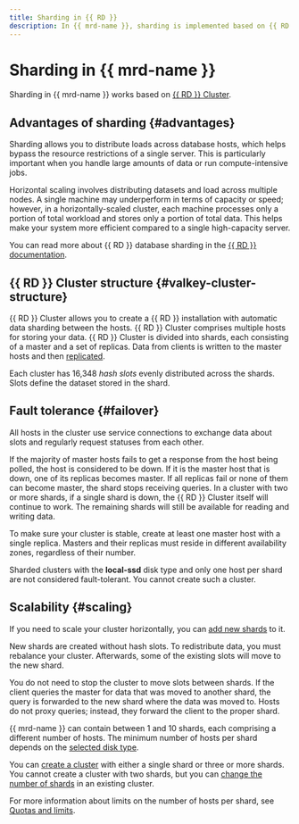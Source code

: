 ```yaml
---
title: Sharding in {{ RD }}
description: In {{ mrd-name }}, sharding is implemented based on {{ RD }} Cluster. {{ RD }} Cluster allows you to create a {{ RD }} installation with automatic data sharding between the hosts. Sharding allows you to distribute loads across database hosts, which helps bypass the resource restrictions of a single server. This is particularly important when you handle large amounts of data or run compute-intensive jobs.
---
```


# Sharding in {{ mrd-name }}

Sharding in {{ mrd-name }} works based on [{{ RD }} Cluster](https://valkey.io/topics/cluster-tutorial).

## Advantages of sharding {#advantages}

Sharding allows you to distribute loads across database hosts, which helps bypass the resource restrictions of a single server. This is particularly important when you handle large amounts of data or run compute-intensive jobs.

Horizontal scaling involves distributing datasets and load across multiple nodes. A single machine may underperform in terms of capacity or speed; however, in a horizontally-scaled cluster, each machine processes only a portion of total workload and stores only a portion of total data. This helps make your system more efficient compared to a single high-capacity server.

You can read more about {{ RD }} database sharding in the [{{ RD }} documentation](https://valkey.io/topics/cluster-spec/).

## {{ RD }} Cluster structure {#valkey-cluster-structure}

{{ RD }} Cluster allows you to create a {{ RD }} installation with automatic data sharding between the hosts. {{ RD }} Cluster comprises multiple hosts for storing your data. {{ RD }} Cluster is divided into shards, each consisting of a master and a set of replicas. Data from clients is written to the master hosts and then [replicated](replication.md).

Each cluster has 16,348 *hash slots* evenly distributed across the shards. Slots define the dataset stored in the shard.

## Fault tolerance {#failover}


All hosts in the cluster use service connections to exchange data about slots and regularly request statuses from each other.

If the majority of master hosts fails to get a response from the host being polled, the host is considered to be down. If it is the master host that is down, one of its replicas becomes master. If all replicas fail or none of them can become master, the shard stops receiving queries. In a cluster with two or more shards, if a single shard is down, the {{ RD }} Cluster itself will continue to work. The remaining shards will still be available for reading and writing data.

To make sure your cluster is stable, create at least one master host with a single replica. Masters and their replicas must reside in different availability zones, regardless of their number.

Sharded clusters with the **local-ssd** disk type and only one host per shard are not considered fault-tolerant. You cannot create such a cluster.

## Scalability {#scaling}

If you need to scale your cluster horizontally, you can [add new shards](../operations/shards.md#add) to it.

New shards are created without hash slots. To redistribute data, you must rebalance your cluster. Afterwards, some of the existing slots will move to the new shard.

You do not need to stop the cluster to move slots between shards. If the client queries the master for data that was moved to another shard, the query is forwarded to the new shard where the data was moved to. Hosts do not proxy queries; instead, they forward the client to the proper shard.

{{ mrd-name }} can contain between 1 and 10 shards, each comprising a different number of hosts. The minimum number of hosts per shard depends on the [selected disk type](./storage.md#storage-type-selection).

You can [create a cluster](../operations/cluster-create.md) with either a single shard or three or more shards. You cannot create a cluster with two shards, but you can [change the number of shards](../operations/shards.md) in an existing cluster.

For more information about limits on the number of hosts per shard, see [Quotas and limits](./limits.md).
